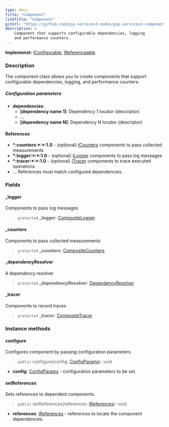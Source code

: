 ```yaml
---
type: docs
title: "Component"
linkTitle: "Component"
gitUrl: "https://github.com/pip-services3-nodex/pip-services3-components-nodex"
description: >
    Component that supports configurable dependencies, logging
    and performance counters.
---
```


**Implemenst:** [IConfigurable](../../commons/config/iconfigurable), [IReferenceable](../../commons/refer/ireferenceable)

### Description

The component class allows you to create components that support configurable dependencies, logging, and performance counters.

##### Configuration parameters

- **dependencies**:
    - **[dependency name 1]**: Dependency 1 locator (descriptor)
    - ...
    - **[dependency name N]**: Dependency N locator (descriptor)


#### References
- **\*:counters:\*:\*:1.0** - (optional) [ICounters](../count/icounters) components to pass collected measurements
- **\*:logger:\*:\*:1.0** - (optional) [ILogger](../log/ilogger) components to pass log messages
- **\*:tracer:\*:\*:1.0** - (optional) [ITracer](../trace/itracer) components to trace executed operations
- ...                                    References must match configured dependencies.

### Fields

<span class="hide-title-link">

#### _logger
Components to pass log messages
> `protected` **_logger**: [CompositeLogger](../log/composite_logger)

#### _counters
Components to pass collected measurements
> `protected` **_counters**: [CompositeCounters](../count/composite_counters)

#### _dependencyResolver
A dependency resolver
> `protected` **_dependencyResolver**: [DependencyResolver](../../commons/refer/dependency_resolver)

#### _tracer
Components to record traces
> `protected` **_tracer**: [CompositeTracer](../trace/composite_tracer)

</span>

### Instance methods

#### configure
Configures component by passing configuration parameters.

> `public` configure(config: [ConfigParams](../../commons/config/config_params)): void

- **config**: [ConfigParams](../../commons/config/config_params) - configuration parameters to be set.


#### setReferences
Sets references to dependent components.

> `public` setReferences(references: [IReferences](../../commons/refer/ireferences)): void

- **references**: [IReferences](../../commons/refer/ireferences) - references to locate the component dependencies.
